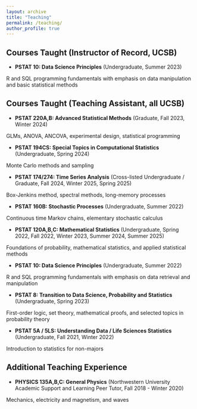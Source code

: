 ```yaml
---
layout: archive
title: "Teaching"
permalink: /teaching/
author_profile: true
---
```


## Courses Taught (Instructor of Record, UCSB) 

- **PSTAT 10: Data Science Principles** (Undergraduate, Summer 2023) 

R and SQL programming fundamentals with emphasis on data manipulation and basic statistical methods

## Courses Taught (Teaching Assistant, all UCSB) 

- **PSTAT 220A,B: Advanced Statistical Methods** (Graduate, Fall 2023, Winter 2024) 

GLMs, ANOVA, ANCOVA, experimental design, statistical programming

- **PSTAT 194CS: Special Topics in Computational Statistics** (Undergraduate, Spring 2024)

Monte Carlo methods and sampling 

- **PSTAT 174/274: Time Series Analysis** (Cross-listed Undergraduate / Graduate, Fall 2024, Winter 2025, Spring 2025) 

Box-Jenkins method, spectral methods, long-memory processes

- **PSTAT 160B: Stochastic Processes** (Undergraduate, Summer 2022) 

Continuous time Markov chains, elementary stochastic calculus 

- **PSTAT 120A,B,C: Mathematical Statistics** (Undergraduate, Spring 2022, Fall 2022, Winter 2023, Summer 2024, Summer 2025) 

Foundations of probability, mathematical statistics, and applied statistical methods   

- **PSTAT 10: Data Science Principles** (Undergraduate, Summer 2022) 

R and SQL programming fundamentals with emphasis on data retrieval and manipulation

- **PSTAT 8: Transition to Data Science, Probability and Statistics** (Undergraduate, Spring 2023) 

First-order logic, set theory, mathematical proofs, and selected topics in probability theory

- **PSTAT 5A / 5LS: Understanding Data / Life Sciences Statistics** (Undergraduate, Fall 2021, Winter 2022) 

Introduction to statistics for non-majors 

## Additional Teaching Experience 

- **PHYSICS 135A,B,C: General Physics** (Northwestern University Academic Support and Learning Peer Tutor, Fall 2018 - Winter 2020)

Mechanics, electricity and magnetism, and waves 